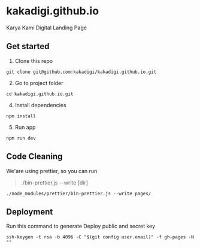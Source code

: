# kakadigi.github.io
Karya Kami Digital Landing Page

## Get started
1. Clone this repo
```
git clone git@github.com:kakadigi/kakadigi.github.io.git
```
2. Go to project folder
```
cd kakadigi.github.io.git
```
4. Install dependencies
```
npm install
```
5. Run app
```
npm run dev
```

## Code Cleaning
We'are using prettier, so you can run
> ./bin-prettier.js --write [dir]

```
./node_modules/prettier/bin-prettier.js --write pages/
```

## Deployment
Run this command to generate Deploy public and secret key

```
ssh-keygen -t rsa -b 4096 -C "$(git config user.email)" -f gh-pages -N ""
```